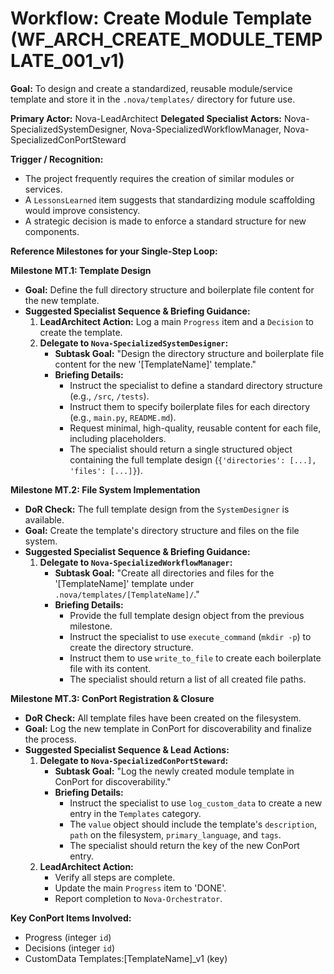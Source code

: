 # Workflow: Create Module Template (WF_ARCH_CREATE_MODULE_TEMPLATE_001_v1)

**Goal:** To design and create a standardized, reusable module/service template and store it in the `.nova/templates/` directory for future use.

**Primary Actor:** Nova-LeadArchitect
**Delegated Specialist Actors:** Nova-SpecializedSystemDesigner, Nova-SpecializedWorkflowManager, Nova-SpecializedConPortSteward

**Trigger / Recognition:**

- The project frequently requires the creation of similar modules or services.
- A `LessonsLearned` item suggests that standardizing module scaffolding would improve consistency.
- A strategic decision is made to enforce a standard structure for new components.

**Reference Milestones for your Single-Step Loop:**

**Milestone MT.1: Template Design**

- **Goal:** Define the full directory structure and boilerplate file content for the new template.
- **Suggested Specialist Sequence & Briefing Guidance:**
  1.  **LeadArchitect Action:** Log a main `Progress` item and a `Decision` to create the template.
  2.  **Delegate to `Nova-SpecializedSystemDesigner`:**
      - **Subtask Goal:** "Design the directory structure and boilerplate file content for the new '[TemplateName]' template."
      - **Briefing Details:**
        - Instruct the specialist to define a standard directory structure (e.g., `/src`, `/tests`).
        - Instruct them to specify boilerplate files for each directory (e.g., `main.py`, `README.md`).
        - Request minimal, high-quality, reusable content for each file, including placeholders.
        - The specialist should return a single structured object containing the full template design (`{'directories': [...], 'files': [...]}`).

**Milestone MT.2: File System Implementation**

- **DoR Check:** The full template design from the `SystemDesigner` is available.
- **Goal:** Create the template's directory structure and files on the file system.
- **Suggested Specialist Sequence & Briefing Guidance:**
  1.  **Delegate to `Nova-SpecializedWorkflowManager`:**
      - **Subtask Goal:** "Create all directories and files for the '[TemplateName]' template under `.nova/templates/[TemplateName]/`."
      - **Briefing Details:**
        - Provide the full template design object from the previous milestone.
        - Instruct the specialist to use `execute_command` (`mkdir -p`) to create the directory structure.
        - Instruct them to use `write_to_file` to create each boilerplate file with its content.
        - The specialist should return a list of all created file paths.

**Milestone MT.3: ConPort Registration & Closure**

- **DoR Check:** All template files have been created on the filesystem.
- **Goal:** Log the new template in ConPort for discoverability and finalize the process.
- **Suggested Specialist Sequence & Lead Actions:**
  1.  **Delegate to `Nova-SpecializedConPortSteward`:**
      - **Subtask Goal:** "Log the newly created module template in ConPort for discoverability."
      - **Briefing Details:**
        - Instruct the specialist to use `log_custom_data` to create a new entry in the `Templates` category.
        - The `value` object should include the template's `description`, `path` on the filesystem, `primary_language`, and `tags`.
        - The specialist should return the key of the new ConPort entry.
  2.  **LeadArchitect Action:**
      - Verify all steps are complete.
      - Update the main `Progress` item to 'DONE'.
      - Report completion to `Nova-Orchestrator`.

**Key ConPort Items Involved:**

- Progress (integer `id`)
- Decisions (integer `id`)
- CustomData Templates:[TemplateName]\_v1 (key)
